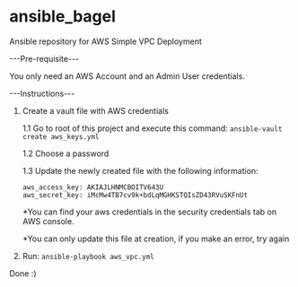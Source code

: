 
# ansible_bagel


Ansible repository for AWS Simple VPC Deployment


---Pre-requisite---

You only need an AWS Account and an Admin User credentials.

---Instructions---

1. Create a vault file with AWS credentials

    1.1 Go to root of this project and execute this command:  `ansible-vault create aws_keys.yml`
    
    1.2 Choose a password 
    
    1.3 Update the newly created file with the following information:

       aws_access_key: AKIAJLHNMCBOITV643U
       aws_secret_key: iMcMw4TB7cv9k+bdLqMGHKSTQIsZD43RVuSKFnUt 
       
     *You can find your aws credentials in the security credentials tab on AWS console.
     
     *You can only update this file at creation, if you make an error, try again

2.  Run: `ansible-playbook aws_vpc.yml`

Done :) 




